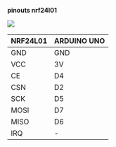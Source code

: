 **pinouts nrf24l01**<br>

![](https://github.com/DavydenkoAnton/Arduino/blob/master/eva/points/panchenko/bathroom/airHumTemp/uno/images/Pinout-of-nRF24L01.png|width=100)<br>

NRF24L01 | ARDUINO UNO
-------- | -----------
    GND  | GND
    VCC  | 3V
    CE   | D4
    CSN  | D2
    SCK  | D5
    MOSI | D7
    MISO | D6
    IRQ  | -


